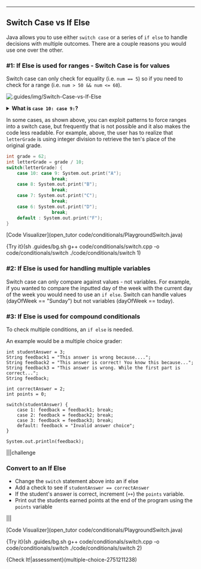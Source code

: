 ---

## Switch Case vs If Else

Java allows you to use either `switch case` or a series of `if else` to handle decisions with multiple outcomes. There are a couple reasons you would use one over the other.

### #1: If Else is used for ranges - Switch Case is for values
Switch case can only check for equality (i.e. `num == 5`) so if you need to check for a range (i.e. `num > 50 && num <= 60`).

![.guides/img/Switch-Case-vs-If-Else](.guides/img/Switch-Case-vs-If-Else.png)

<details><summary> <b>What is <code>case 10: case 9:</code>?</b></summary> Sometimes, the code for multiple cases is the same. Instead of repeating code, you can list multiple cases before the code. Here is another example: ![.guides/img/Multiple_Case-Labels](.guides/img/Multiple_Case-Labels.png) </details>

In some cases, as shown above, you can exploit patterns to force ranges into a switch case, but frequently that is not possible and it also makes the code less readable. For example, above, the user has to realize that `letterGrade` is using integer division to retrieve the ten's place of the original grade.

```c++
int grade = 62;
int letterGrade = grade / 10;
switch(letterGrade) {
    case 10: case 9: System.out.print("A"); 
                 break;
    case 8: System.out.print("B"); 
                 break;
    case 7: System.out.print("C"); 
                 break;
    case 6: System.out.print("D"); 
                 break;
    default : System.out.print("F");
}
```

[Code Visualizer](open_tutor code/conditionals/PlaygroundSwitch.java)

{Try it}(sh .guides/bg.sh g++ code/conditionals/switch.cpp -o code/conditionals/switch ./code/conditionals/switch 1)


### #2: If Else is used for handling multiple variables
Switch case can only compare against values - not variables. For example, if you wanted to compare the inputted day of the week with the current day of the week you would need to use an `if else`. Switch can handle values (dayOfWeek == "Sunday") but not variables (dayOfWeek == today).

### #3: If Else is used for compound conditionals
To check multiple conditions, an `if else` is needed. 

An example would be a multiple choice grader:
```
int studentAnswer = 3;
String feedback1 = "This answer is wrong because....";
String feedback2 = "This answer is correct! You know this because...";
String feedback3 = "This answer is wrong. While the first part is correct...";
String feedback;

int correctAnswer = 2;
int points = 0;

switch(studentAnswer) {
    case 1: feedback = feedback1; break;
    case 2: feedback = feedback2; break;
    case 3: feedback = feedback3; break;
    default: feedback = "Invalid answer choice";
}

System.out.println(feedback);
```

|||challenge
### Convert to an If Else
* Change the `switch` statement above into an if else
* Add a check to see if `studentAnswer == correctAnswer`
* If the student's answer is correct, increment (`++`) the `points` variable.
* Print out the students earned points at the end of the program using the `points` variable

|||


[Code Visualizer](open_tutor code/conditionals/PlaygroundSwitch.java)

{Try it}(sh .guides/bg.sh g++ code/conditionals/switch.cpp -o code/conditionals/switch ./code/conditionals/switch 2)

{Check It!|assessment}(multiple-choice-2751211238)
